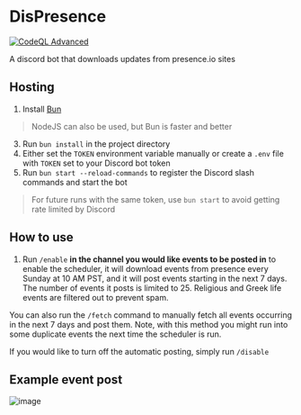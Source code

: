 # DisPresence
[![CodeQL Advanced](https://github.com/nlaha/DisPresence/actions/workflows/codeql.yml/badge.svg)](https://github.com/nlaha/DisPresence/actions/workflows/codeql.yml)

A discord bot that downloads updates from presence.io sites

## Hosting

1. Install [Bun](https://bun.sh/)
> NodeJS can also be used, but Bun is faster and better
3. Run `bun install` in the project directory
4. Either set the `TOKEN` environment variable manually or create a `.env` file with `TOKEN` set to your Discord bot token
5. Run `bun start --reload-commands` to register the Discord slash commands and start the bot

> For future runs with the same token, use `bun start` to avoid getting rate limited by Discord

## How to use

1. Run `/enable` **in the channel you would like events to be posted in** to enable the scheduler, it will download events from presence every Sunday at 10 AM PST, and it will post events starting in the next 7 days. The number of events it posts is limited to 25. Religious and Greek life events are filtered out to prevent spam.

You can also run the `/fetch` command to manually fetch all events occurring in the next 7 days and post them. Note, with this method you might run into some duplicate events the next time the scheduler is run.

If you would like to turn off the automatic posting, simply run `/disable`

## Example event post

![image](https://github.com/nlaha/DisPresence/assets/10292944/4770274a-11e3-422b-a75b-d7abb95abfb0)
